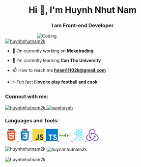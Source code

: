 <h1 align="center">Hi 👋, I'm Huynh Nhut Nam</h1>
<h3 align="center">I am Front-end Developer</h3>
<img align="right" alt="Coding" width="400" src="https://miro.medium.com/max/1360/0*7Q3yvSIv_t0ioJ-Z.gif">

<p align="left"> <a href="https://twitter.com/huynhnhutnam2k" target="blank"><img src="https://img.shields.io/twitter/follow/huynhnhutnam2k?logo=twitter&style=for-the-badge" alt="huynhnhutnam2k" /></a> </p>

- 🔭 I’m currently working on **Mekotrading**

- 🌱 I’m currently learning **Can Tho University**

- 📫 How to reach me **hnam11102k@gmail.com**

- ⚡ Fun fact **I love to play football and cook**

<h3 align="left">Connect with me:</h3>
<p align="left">
<a href="https://twitter.com/huynhnhutnam2k" target="blank"><img align="center" src="https://raw.githubusercontent.com/rahuldkjain/github-profile-readme-generator/master/src/images/icons/Social/twitter.svg" alt="huynhnhutnam2k" height="30" width="40" /> </a>
<a href="https://fb.com/namhuynh" target="blank"> <img align="center" src="https://raw.githubusercontent.com/rahuldkjain/github-profile-readme-generator/master/src/images/icons/Social/facebook.svg" alt="namhuynh" height="30" width="40" /> </a>
</p>

<h3 align="left">Languages and Tools:</h3>
<p align="left"> <a href="https://www.w3.org/html/" target="_blank" rel="noreferrer"> <img src="https://raw.githubusercontent.com/devicons/devicon/master/icons/html5/html5-original-wordmark.svg" alt="html5" width="40" height="40"/> </a> <a href="https://www.w3schools.com/css/" target="_blank" rel="noreferrer"> <img src="https://raw.githubusercontent.com/devicons/devicon/master/icons/css3/css3-original-wordmark.svg" alt="css3" width="40" height="40"/> </a> <a href="https://developer.mozilla.org/en-US/docs/Web/JavaScript" target="_blank" rel="noreferrer"> <img src="https://raw.githubusercontent.com/devicons/devicon/master/icons/javascript/javascript-original.svg" alt="javascript" width="40" height="40"/> </a> <a href="https://www.typescriptlang.org/" target="_blank" rel="noreferrer"> <img src="https://raw.githubusercontent.com/devicons/devicon/master/icons/typescript/typescript-original.svg" alt="typescript" width="40" height="40"/> </a> <a href="https://nodejs.org" target="_blank" rel="noreferrer"> <img src="https://raw.githubusercontent.com/devicons/devicon/master/icons/nodejs/nodejs-original-wordmark.svg" alt="nodejs" width="40" height="40"/> </a> <a href="https://reactjs.org/" target="_blank" rel="noreferrer"> <img src="https://raw.githubusercontent.com/devicons/devicon/master/icons/react/react-original-wordmark.svg" alt="react" width="40" height="40"/> </a> <a href="https://redux.js.org" target="_blank" rel="noreferrer"> <img src="https://raw.githubusercontent.com/devicons/devicon/master/icons/redux/redux-original.svg" alt="redux" width="40" height="40"/> </a> </p>

<p><img align="left" src="https://github-readme-stats.vercel.app/api/top-langs?username=huynhnhutnam2k&show_icons=true&locale=en&layout=compact" alt="huynhnhutnam2k" /></p>

<p>&nbsp;<img align="center" src="https://github-readme-stats.vercel.app/api?username=huynhnhutnam2k&show_icons=true&locale=en" alt="huynhnhutnam2k" /></p>

<p><img align="center" src="https://github-readme-streak-stats.herokuapp.com/?user=huynhnhutnam2k&" alt="huynhnhutnam2k" /></p>
